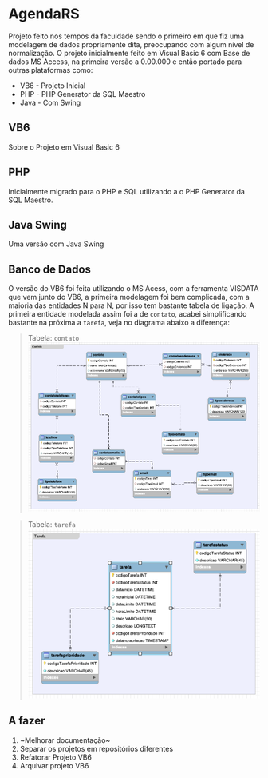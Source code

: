 AgendaRS
=============

Projeto feito nos tempos da faculdade sendo o primeiro em que fiz uma modelagem
de dados propriamente dita, preocupando com algum nível de normalização. O 
projeto inicialmente feito em Visual Basic 6 com Base de dados MS Access, na
primeira versão a 0.00.000 e então portado para outras plataformas como:
* VB6 - Projeto Inicial
* PHP - PHP Generator da SQL Maestro
* Java - Com Swing

VB6 
-------
Sobre o Projeto em Visual Basic 6

PHP
-------
Inicialmente migrado para o PHP e SQL utilizando a o PHP Generator da SQL Maestro.

Java Swing
-------
Uma versão com Java Swing

Banco de Dados
-------

O versão do VB6 foi feita utilizando o MS Acess, com a ferramenta VISDATA que vem junto do VB6, a primeira modelagem foi bem complicada, com a maioria das entidades N para N, por isso tem bastante tabela de ligação. A primeira entidade modelada assim foi a de ```contato```, acabei simplificando bastante na próxima a ```tarefa```, veja no diagrama abaixo a diferença:

> Tabela: ```contato```
![database busca tabelas](contato.png)

> Tabela: ```tarefa```
![database busca tabelas](tarefas.png)


A fazer
-------
1. ~Melhorar documentação~
2. Separar os projetos em repositórios diferentes
3. Refatorar Projeto VB6
4. Arquivar projeto VB6
